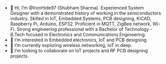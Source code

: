 - 👋 Hi, I’m @IronHide97 (Shubham Sharma).
Experienced System Designer with a demonstrated history of working in the semiconductors industry.
Skilled in IoT, Embedded Systems, PCB designing, KiCAD, Raspberry Pi, Arduino, ESP32.
Proficient in MQTT, ZigBee network, Wi-Fi.
Strong engineering professional with a Bachelor of Technology - B.Tech
focused in Electronics and Communications Engineering.
- 👀 I’m interested in Embedded electronics, IoT and PCB designing.
- 🌱 I’m currently exploring wireless networking, IoT in deep.
- 💞️ I’m looking to collaborate on IoT projects and RF PCB designing projects.

<!---
IronHide97/IronHide97 is a ✨ special ✨ repository because its `README.md` (this file) appears on your GitHub profile.
You can click the Preview link to take a look at your changes.
--->
